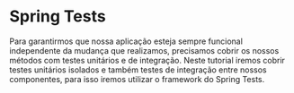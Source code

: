 # Spring Tests

Para garantirmos que nossa aplicação esteja sempre funcional independente da mudança
que realizamos, precisamos cobrir os nossos métodos com testes unitários e de integração.
Neste tutorial iremos cobrir testes unitários isolados e também testes de integração entre
nossos componentes, para isso iremos utilizar o framework do Spring Tests.
